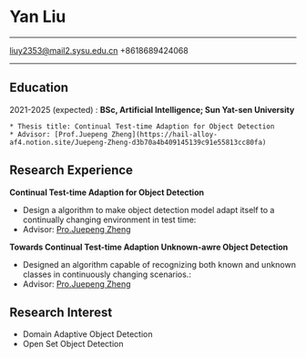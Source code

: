 Yan Liu
============

-------------------     ----------------------------
liuy2353@mail2.sysu.edu.cn
+8618689424068
-------------------     ----------------------------

Education
---------

2021-2025 (expected)
:   **BSc, Artificial Intelligence; Sun Yat-sen University**

    * Thesis title: Continual Test-time Adaption for Object Detection
    * Advisor: [Prof.Juepeng Zheng](https://hail-alloy-af4.notion.site/Juepeng-Zheng-d3b70a4b409145139c91e55813cc80fa)

Research Experience
----------

**Continual Test-time Adaption for Object Detection**

- Design a algorithm to make object detection model adapt itself to a continually changing environment in test time:
- Advisor: [Pro.Juepeng Zheng](https://hail-alloy-af4.notion.site/Juepeng-Zheng-d3b70a4b409145139c91e55813cc80fa)

**Towards Continual Test-time Adaption Unknown-awre Object Detection**

- Designed an algorithm capable of recognizing both known and unknown classes in continuously changing scenarios.:
- Advisor: [Pro.Juepeng Zheng](https://hail-alloy-af4.notion.site/Juepeng-Zheng-d3b70a4b409145139c91e55813cc80fa)


Research Interest
--------------------
- Domain Adaptive Object Detection
- Open Set Object Detection